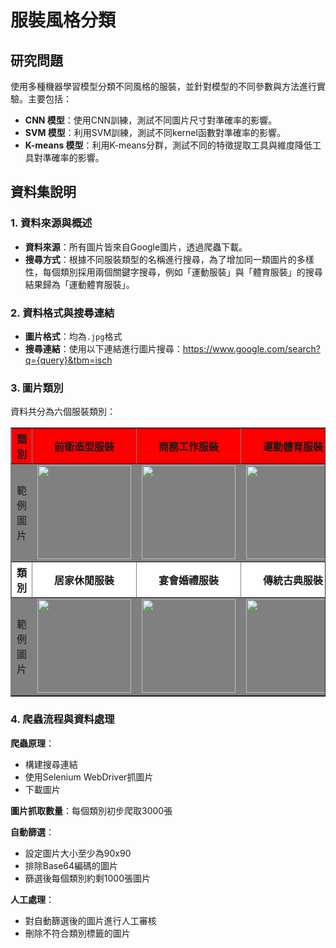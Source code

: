 # 服裝風格分類

## 研究問題
使用多種機器學習模型分類不同風格的服裝，並針對模型的不同參數與方法進行實驗。主要包括：
- **CNN 模型**：使用CNN訓練，測試不同圖片尺寸對準確率的影響。
- **SVM 模型**：利用SVM訓練，測試不同kernel函數對準確率的影響。
- **K-means 模型**：利用K-means分群，測試不同的特徵提取工具與維度降低工具對準確率的影響。

## 資料集說明

### 1. 資料來源與概述
- **資料來源**：所有圖片皆來自Google圖片，透過爬蟲下載。
- **搜尋方式**：根據不同服裝類型的名稱進行搜尋，為了增加同一類圖片的多樣性，每個類別採用兩個關鍵字搜尋，例如「運動服裝」與「體育服裝」的搜尋結果歸為「運動體育服裝」。

### 2. 資料格式與搜尋連結
- **圖片格式**：均為`.jpg`格式
- **搜尋連結**：使用以下連結進行圖片搜尋：https://www.google.com/search?q={query}&tbm=isch

### 3. 圖片類別
資料共分為六個服裝類別：
<table border="1">
  <tr style="background-color: red;">
    <th>類別</th>
    <th>前衛造型服裝</th>
    <th>商務工作服裝</th>
    <th>運動體育服裝</th>
  </tr>
  <tr style="background-color: grey;">
    <td>範例圖片</td>
    <td><img src="https://image1.gamme.com.tw/news2/2017/49/34/pJyRo6ael6OZrqQ.jpg" width="150"></td>
    <td><img src="https://www.gentlemansgazette.com/wp-content/uploads/2016/09/Business-Casual-Mens-by-hogtownrake-Cardigan-Madder-inspired-tie-that-extends-beyond-the-waistband-with-suspenders-and-vintage-watch-768x1147.jpg" width="150"></td>
    <td><img src="https://i8.amplience.net/t/jpl/jd_product_list?plu=jd_6000369-001_plc&qlt=92&w=726&h=926&v=1&fmt=auto" width="150"></td>
  </tr>
  <tr style="background-color: white;">
    <th>類別</th>
    <th>居家休閒服裝</th>
    <th>宴會婚禮服裝</th>
    <th>傳統古典服裝</th>
  </tr>
  <tr style="background-color: grey;">
    <td>範例圖片</td>
    <td><img src="https://s.yimg.com/ob/image/624d3be2-6e45-4d36-b4a8-5dff9d72e939.jpg" width="150"></td>
    <td><img src="https://g-search1.alicdn.com/img/bao/uploaded/i4/i1/2678078532/O1CN0154Bp2X2CtiE5ZV0wa_!!0-item_pic.jpg_360x360q90.jpg_.webp" width="150"></td>
    <td><img src="https://m1.aboluowang.com/uploadfile/2019/0222/20190222045852245.webp" width="150"></td>
  </tr>
</table>

### 4. 爬蟲流程與資料處理
**爬蟲原理**：
- 構建搜尋連結
- 使用Selenium WebDriver抓圖片
- 下載圖片

**圖片抓取數量**：每個類別初步爬取3000張

**自動篩選**：
- 設定圖片大小至少為90x90
- 排除Base64編碼的圖片
- 篩選後每個類別約剩1000張圖片

**人工處理**：
- 對自動篩選後的圖片進行人工審核
- 刪除不符合類別標籤的圖片
